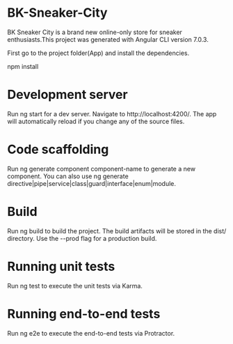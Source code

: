 # BK-Sneaker-City
BK Sneaker City is a brand new online-only store for sneaker enthusiasts.This project was generated with Angular CLI version 7.0.3.

First go to the  project folder(App) and install the dependencies.

npm install


# Development server
Run ng start for a dev server. Navigate to http://localhost:4200/. The app will automatically reload if you change any of the source files.

# Code scaffolding
Run ng generate component component-name to generate a new component. You can also use ng generate directive|pipe|service|class|guard|interface|enum|module.

# Build
Run ng build to build the project. The build artifacts will be stored in the dist/ directory. Use the --prod flag for a production build.

# Running unit tests
Run ng test to execute the unit tests via Karma.

# Running end-to-end tests
Run ng e2e to execute the end-to-end tests via Protractor.
